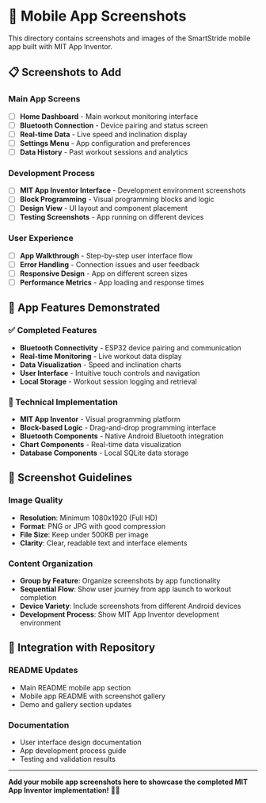 # 📱 Mobile App Screenshots

This directory contains screenshots and images of the SmartStride mobile app built with MIT App Inventor.

## 📋 Screenshots to Add

### **Main App Screens**
- [ ] **Home Dashboard** - Main workout monitoring interface
- [ ] **Bluetooth Connection** - Device pairing and status screen
- [ ] **Real-time Data** - Live speed and inclination display
- [ ] **Settings Menu** - App configuration and preferences
- [ ] **Data History** - Past workout sessions and analytics

### **Development Process**
- [ ] **MIT App Inventor Interface** - Development environment screenshots
- [ ] **Block Programming** - Visual programming blocks and logic
- [ ] **Design View** - UI layout and component placement
- [ ] **Testing Screenshots** - App running on different devices

### **User Experience**
- [ ] **App Walkthrough** - Step-by-step user interface flow
- [ ] **Error Handling** - Connection issues and user feedback
- [ ] **Responsive Design** - App on different screen sizes
- [ ] **Performance Metrics** - App loading and response times

## 📱 **App Features Demonstrated**

### **✅ Completed Features**
- **Bluetooth Connectivity** - ESP32 device pairing and communication
- **Real-time Monitoring** - Live workout data display
- **Data Visualization** - Speed and inclination charts
- **User Interface** - Intuitive touch controls and navigation
- **Local Storage** - Workout session logging and retrieval

### **🎯 Technical Implementation**
- **MIT App Inventor** - Visual programming platform
- **Block-based Logic** - Drag-and-drop programming interface
- **Bluetooth Components** - Native Android Bluetooth integration
- **Chart Components** - Real-time data visualization
- **Database Components** - Local SQLite data storage

## 📸 **Screenshot Guidelines**

### **Image Quality**
- **Resolution**: Minimum 1080x1920 (Full HD)
- **Format**: PNG or JPG with good compression
- **File Size**: Keep under 500KB per image
- **Clarity**: Clear, readable text and interface elements

### **Content Organization**
- **Group by Feature**: Organize screenshots by app functionality
- **Sequential Flow**: Show user journey from app launch to workout completion
- **Device Variety**: Include screenshots from different Android devices
- **Development Process**: Show MIT App Inventor development environment

## 🔗 **Integration with Repository**

### **README Updates**
- Main README mobile app section
- Mobile app README with screenshot gallery
- Demo and gallery section updates

### **Documentation**
- User interface design documentation
- App development process guide
- Testing and validation results

---

**Add your mobile app screenshots here to showcase the completed MIT App Inventor implementation!** 📱✨
